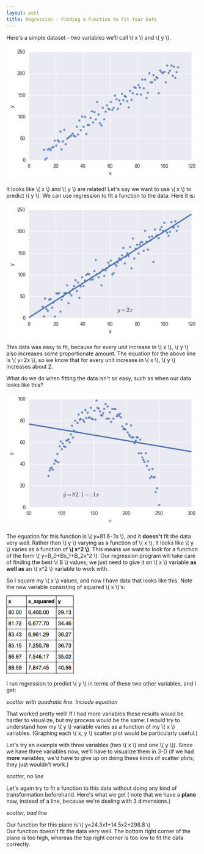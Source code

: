 ```yaml
---
layout: post
title: Regression - Finding a Function to Fit Your Data
---
```


Here's a simple dataset - two variables we'll call \\( x \\) and \\( y \\).

![x,y scatter plot](/images/straight_scatter.png)

It looks like \\( x \\) and \\( y \\) are related! Let's say we want to use \\( x \\) to predict \\( y \\). We can use regression to fit a function to the data. Here it is:

![x,y scatter plot with regression line](/images/straight_line.png)

This data was easy to fit, because for every unit increase in \\( x \\), \\( y \\) also increases some proportionate amount. The equation for the above line is \\( y=2x \\), so we know that for every unit increase in \\( x \\), \\( y \\) increases about 2.

What do we do when fitting the data isn't so easy, such as when our data looks like this?

![x,y quadratic scatter plot](/images/curve_line.png)

The equation for this function is \\( y=81.6-.1x \\), and it **doesn't** fit the data very well. Rather than \\( y \\) varying as a function of \\( x \\), it looks like \\( y \\) varies as a function of **\\( x^2 \\)**. This means we want to look for a function of the form \\( y=B\_0+Bx\_1+B\_2x^2 \\). Our regression program will take care of finding the best \\( B \\) values; we just need to give it an \\( x \\) variable **as well as** an \\( x^2 \\) variable to work with.

So I square my \\( x \\) values, and now I have data that looks like this. Note the new variable consisting of squared \\( x \\)'s:

![table of data](/images/x_squared_data.png)

I run regression to predict \\( y \\) in terms of these two other variables, and I get:

*scatter with quadratic line. Include equation*

That worked pretty well! If I had more variables these results would be harder to visualize, but my process would be the same: I would try to understand how my \\( y \\) variable varies as a function of my \\( x \\) variables. (Graphing each \\( x, y \\) scatter plot would be particularly useful.)

Let's try an example with three variables (two \\( x \\) and one \\( y \\)). Since we have three variables now, we'll have to visualize them in 3-D (if we had **more** variables, we'd have to give up on doing these kinds of scatter plots; they just wouldn't work.)

*scatter, no line*

Let's again try to fit a function to this data without doing any kind of transformation beforehand. Here's what we get (
note that we have a **plane** now, instead of a line, because we're dealing with 3 dimensions.)

*scatter, bad line*

Our function for this plane is \\( y=24.3x1+14.5x2+298.8 \\)  
Our function doesn't fit the data very well. The bottom right corner of the plane is too high, whereas the top right corner is too low to fit the data correctly.
